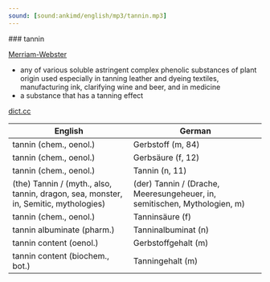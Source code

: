```yaml
---
sound: [sound:ankimd/english/mp3/tannin.mp3]
---
```


\### tannin

[Merriam-Webster](https://www.merriam-webster.com/dictionary/tannin)

- any of various soluble astringent complex phenolic substances of plant origin used especially in tanning leather and dyeing textiles, manufacturing ink, clarifying wine and beer, and in medicine
- a substance that has a tanning effect

[dict.cc](https://www.dict.cc/tannin)

| English        | German       |
| -------------- | ------------ |
| tannin (chem., oenol.) | Gerbstoff (m, 84) |
| tannin (chem., oenol.) | Gerbsäure (f, 12) |
| tannin (chem., oenol.) | Tannin (n, 11) |
| (the) Tannin / (myth., also, tannin, dragon, sea, monster, in, Semitic, mythologies) | (der) Tannin / (Drache, Meeresungeheuer, in, semitischen, Mythologien, m) |
| tannin (chem., oenol.) | Tanninsäure (f) |
| tannin albuminate (pharm.) | Tanninalbuminat (n) |
| tannin content (oenol.) | Gerbstoffgehalt (m) |
| tannin content (biochem., bot.) | Tanningehalt (m) |
